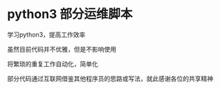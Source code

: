 # python3 部分运维脚本

学习python3，提高工作效率

虽然目前代码并不优雅，但是不影响使用

将繁琐的重复工作自动化，简单化

部分代码通过互联网借鉴其他程序员的思路或写法，就此感谢各位的共享精神

